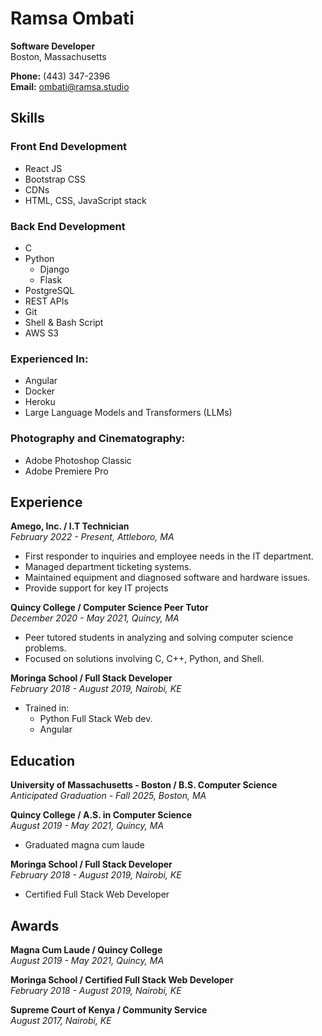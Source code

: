 # <b>Ramsa Ombati</b>


**Software Developer**  
Boston, Massachusetts  

**Phone:** (443) 347-2396  
**Email:** ombati@ramsa.studio  


## Skills

### Front End Development
- React JS
- Bootstrap CSS
- CDNs
- HTML, CSS, JavaScript stack

### Back End Development
- C
- Python
    - Django
    - Flask
- PostgreSQL
- REST APIs
- Git
- Shell & Bash Script
- AWS S3

### Experienced In:
- Angular
- Docker
- Heroku
- Large Language Models and Transformers (LLMs)

### Photography and Cinematography:
- Adobe Photoshop Classic
- Adobe Premiere Pro



## Experience

**Amego, Inc. / I.T Technician**  
_February 2022 - Present, Attleboro, MA_  

- First responder to inquiries and employee needs in the IT department.
- Managed department ticketing systems.
- Maintained equipment and diagnosed software and hardware issues.
- Provide support for key IT projects

**Quincy College / Computer Science Peer Tutor**  
_December 2020 - May 2021, Quincy, MA_  

- Peer tutored students in analyzing and solving computer science problems.
- Focused on solutions involving C, C++, Python, and Shell.

**Moringa School / Full Stack Developer**  
_February 2018 - August 2019, Nairobi, KE_  

- Trained in:
    - Python Full Stack Web dev.
    - Angular



## Education

**University of Massachusetts - Boston / B.S. Computer Science**  
_Anticipated Graduation - Fall 2025, Boston, MA_

**Quincy College / A.S. in Computer Science**  
_August 2019 - May 2021, Quincy, MA_  
- Graduated magna cum laude

**Moringa School / Full Stack Developer**  
_February 2018 - August 2019, Nairobi, KE_  
- Certified Full Stack Web Developer


## Awards

**Magna Cum Laude / Quincy College**  
_August 2019 - May 2021, Quincy, MA_

**Moringa School / Certified Full Stack Web Developer**  
_February 2018 - August 2019, Nairobi, KE_

**Supreme Court of Kenya / Community Service**  
_August 2017, Nairobi, KE_

<br>